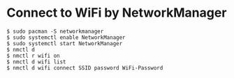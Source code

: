 # Connect to WiFi by NetworkManager
    $ sudo pacman -S networkmanager
    $ sudo systemctl enable NetworkManager
    $ sudo systemctl start NetworkManager
    $ nmctl d
    $ nmctl r wifi on
    $ nmctl d wifi list
    $ nmctl d wifi connect SSID password WiFi-Password
